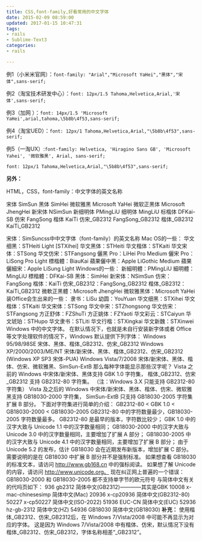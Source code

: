 ```yaml
---
title: CSS,font-family,好看常用的中文字体
date: 2015-02-09 08:59:00
updated: 2017-01-15 10:47:31
tags: 
- rails
- Sublime-Text3
categories: 
- rails

---
```

例1（小米米官网）：`font-family: "Arial","Microsoft YaHei","黑体","宋体",sans-serif;`

例2（淘宝技术研发中心）：`font: 12px/1.5 Tahoma,Helvetica,Arial,'宋体',sans-serif;`

例3（加网 ）：`font: 14px/1.5 'Microsoft YaHei',arial,tahoma,\5b8b\4f53,sans-serif;`

例4（淘宝UED）：`font: 12px/1 Tahoma,Helvetica,Arial,"\5b8b\4f53",sans-serif;`

例5（一淘UX）:`font-family: Helvetica, 'Hiragino Sans GB', 'Microsoft Yahei', '微软雅黑', Arial, sans-serif;`

`font: 12px/1 Tahoma,Helvetica,Arial,"\5b8b\4f53",sans-serif;`

 


<!--more-->


**另外：**

HTML，CSS，font-family：中文字体的英文名称

宋体 SimSun
黑体 SimHei
微软雅黑 Microsoft YaHei
微软正黑体 Microsoft JhengHei
新宋体 NSimSun
新细明体 PMingLiU
细明体 MingLiU
标楷体 DFKai-SB
仿宋 FangSong
楷体 KaiTi
仿宋_GB2312 FangSong_GB2312
楷体_GB2312 KaiTi_GB2312

宋体：SimSuncss中中文字体（font-family）的英文名称
Mac OS的一些：
华文细黑：STHeiti Light [STXihei]
华文黑体：STHeiti
华文楷体：STKaiti
华文宋体：STSong
华文仿宋：STFangsong
儷黑 Pro：LiHei Pro Medium
儷宋 Pro：LiSong Pro Light
標楷體：BiauKai
蘋果儷中黑：Apple LiGothic Medium
蘋果儷細宋：Apple LiSung Light
Windows的一些：
新細明體：PMingLiU
細明體：MingLiU
標楷體：DFKai-SB
黑体：SimHei
新宋体：NSimSun
仿宋：FangSong
楷体：KaiTi
仿宋_GB2312：FangSong_GB2312
楷体_GB2312：KaiTi_GB2312
微軟正黑體：Microsoft JhengHei
微软雅黑体：Microsoft YaHei
装Office会生出来的一些：
隶书：LiSu
幼圆：YouYuan
华文细黑：STXihei
华文楷体：STKaiti
华文宋体：STSong
华文中宋：STZhongsong
华文仿宋：STFangsong
方正舒体：FZShuTi
方正姚体：FZYaoti
华文彩云：STCaiyun
华文琥珀：STHupo
华文隶书：STLiti
华文行楷：STXingkai
华文新魏：STXinwei
Windows 中的中文字体。
在默认情况下，也就是未自行安装新字体或者 Office 等文字处理软件的情况下，Windows 默认提供下列字体：
Windows 95/98/98SE 宋体、黑体、楷体_GB2312、仿宋_GB2312
Windows XP/2000/2003/ME/NT 宋体/新宋体、黑体、楷体_GB2312、仿宋_GB2312 (Windows XP SP3 宋体-PUA)
Windows Vista/7/2008 宋体/新宋体、黑体、楷体、仿宋、微软雅黑、SimSun-ExtB
那么每种字体能显示那些汉字呢？
Vista 之前的 Windows 中宋体/新宋体、黑体支持 GBK 1.0 字符集，
楷体_GB2312、仿宋_GB2312 支持 GB2312-80 字符集。
（注：Windows 3.X 只能支持 GB2312-80 字符集）
Vista 及之后的 Windows 中宋体/新宋体、黑体、楷体、仿宋、微软雅黑支持 GB18030-2000 字符集，
SimSun-ExtB 只支持 GB18030-2005 字符集扩展 B 部分。
下面对字符集进行简单的介绍：
GB2312-80 < GBK 1.0 < GB18030-2000 < GB18030-2005
GB2312-80 中的字符数量最少，GB18030-2005 字符数量最多。
GB2312-80 是最早的版本，字符数比较少；
GBK 1.0 中的汉字大致与 Unicode 1.1 中的汉字数量相同；
GB18030-2000 中的汉字大致与 Unicode 3.0 中的汉字数量相同，主要增加了扩展 A 部分；
GB18030-2005 中的汉字大致与 Unicode 4.1 中的汉字数量相同，主要增加了扩展 B 部分；
由于 Unicode 5.2 的发布，估计 GB18030 会在近期发布新版本，增加扩展 C 部分。
需要说明的是在 GB18030 中扩展 B 部分并不是强制标准。
如果想查看 GB18030 的标准文本，请访问 http://www.gb168.cn 中的强标阅读。
如果想了解 Unicode 的内容，请访问 http://www.unicode.org。
现在纠正网上普遍的一个错误：
GB18030-2000 和 GB18030-2005 都不支持单字节的欧元符号
与简体中文有关的代吗页如下：
936 gb2312 简体中文(GB2312)————其实是GBK
10008 x-mac-chinesesimp 简体中文(Mac)
20936 x-cp20936 简体中文(GB2312-80)
50227 x-cp50227 简体中文(ISO-2022)
51936 EUC-CN 简体中文(EUC)
52936 hz-gb-2312 简体中文(HZ)
54936 GB18030 简体中文(GB18030)
**补充：**
使用楷体_GB2312、仿宋_GB2312后，在 Windows 7/Vista/2008 中可能不再显示为对应的字体。
这是因为 Windows 7/Vista/2008 中有楷体、仿宋，默认情况下没有楷体_GB2312、仿宋_GB2312，字体名称相差“_GB2312”。